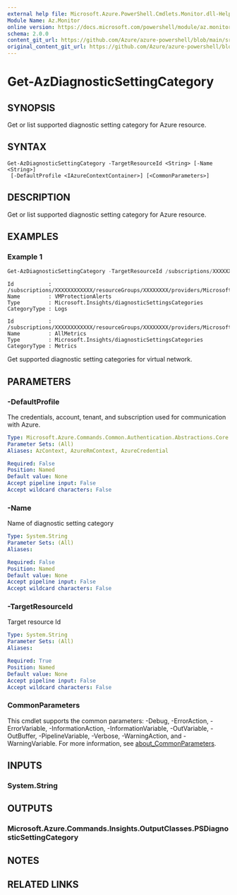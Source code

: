 ```yaml
---
external help file: Microsoft.Azure.PowerShell.Cmdlets.Monitor.dll-Help.xml
Module Name: Az.Monitor
online version: https://docs.microsoft.com/powershell/module/az.monitor/get-azdiagnosticsettingcategory
schema: 2.0.0
content_git_url: https://github.com/Azure/azure-powershell/blob/main/src/Monitor/Monitor/help/Get-AzDiagnosticSettingCategory.md
original_content_git_url: https://github.com/Azure/azure-powershell/blob/main/src/Monitor/Monitor/help/Get-AzDiagnosticSettingCategory.md
---
```


# Get-AzDiagnosticSettingCategory

## SYNOPSIS
Get or list supported diagnostic setting category for Azure resource.

## SYNTAX

```
Get-AzDiagnosticSettingCategory -TargetResourceId <String> [-Name <String>]
 [-DefaultProfile <IAzureContextContainer>] [<CommonParameters>]
```

## DESCRIPTION
Get or list supported diagnostic setting category for Azure resource.

## EXAMPLES

### Example 1
```powershell
Get-AzDiagnosticSettingCategory -TargetResourceId /subscriptions/XXXXXXXXXXXX/resourceGroups/XXXXXXXX/providers/Microsoft.Network/virtualNetworks/XXXXXXXX
```

```output
Id           : /subscriptions/XXXXXXXXXXXX/resourceGroups/XXXXXXXX/providers/Microsoft.Network/virtualNetworks/XXXXXXXX/providers/Microsoft.Insights/diagnosticSettingsCategories/VMProtectionAlerts
Name         : VMProtectionAlerts
Type         : Microsoft.Insights/diagnosticSettingsCategories
CategoryType : Logs

Id           : /subscriptions/XXXXXXXXXXXX/resourceGroups/XXXXXXXX/providers/Microsoft.Network/virtualNetworks/XXXXXXXX/providers/Microsoft.Insights/diagnosticSettingsCategories/AllMetrics
Name         : AllMetrics
Type         : Microsoft.Insights/diagnosticSettingsCategories
CategoryType : Metrics
```

Get supported diagnostic setting categories for virtual network.

## PARAMETERS

### -DefaultProfile
The credentials, account, tenant, and subscription used for communication with Azure.

```yaml
Type: Microsoft.Azure.Commands.Common.Authentication.Abstractions.Core.IAzureContextContainer
Parameter Sets: (All)
Aliases: AzContext, AzureRmContext, AzureCredential

Required: False
Position: Named
Default value: None
Accept pipeline input: False
Accept wildcard characters: False
```

### -Name
Name of diagnostic setting category

```yaml
Type: System.String
Parameter Sets: (All)
Aliases:

Required: False
Position: Named
Default value: None
Accept pipeline input: False
Accept wildcard characters: False
```

### -TargetResourceId
Target resource Id

```yaml
Type: System.String
Parameter Sets: (All)
Aliases:

Required: True
Position: Named
Default value: None
Accept pipeline input: False
Accept wildcard characters: False
```

### CommonParameters
This cmdlet supports the common parameters: -Debug, -ErrorAction, -ErrorVariable, -InformationAction, -InformationVariable, -OutVariable, -OutBuffer, -PipelineVariable, -Verbose, -WarningAction, and -WarningVariable. For more information, see [about_CommonParameters](http://go.microsoft.com/fwlink/?LinkID=113216).

## INPUTS

### System.String

## OUTPUTS

### Microsoft.Azure.Commands.Insights.OutputClasses.PSDiagnosticSettingCategory

## NOTES

## RELATED LINKS
